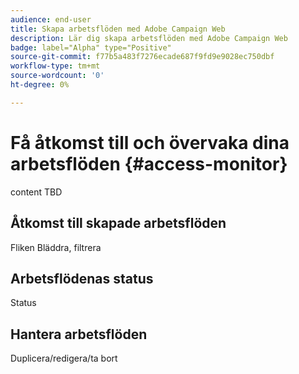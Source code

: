 ```yaml
---
audience: end-user
title: Skapa arbetsflöden med Adobe Campaign Web
description: Lär dig skapa arbetsflöden med Adobe Campaign Web
badge: label="Alpha" type="Positive"
source-git-commit: f77b5a483f7276ecade687f9fd9e9028ec750dbf
workflow-type: tm+mt
source-wordcount: '0'
ht-degree: 0%

---
```



# Få åtkomst till och övervaka dina arbetsflöden {#access-monitor}

content TBD

## Åtkomst till skapade arbetsflöden

Fliken Bläddra, filtrera

## Arbetsflödenas status

Status

## Hantera arbetsflöden

Duplicera/redigera/ta bort
